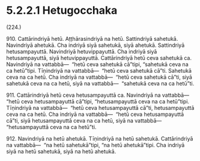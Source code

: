 

# 5.2.2.1 Hetugocchaka





(224.)

910\. Cattārindriyā hetū. Aṭṭhārasindriyā na hetū. Sattindriyā sahetukā. Navindriyā ahetukā. Cha indriyā siyā sahetukā, siyā ahetukā. Sattindriyā hetusampayuttā. Navindriyā hetuvippayuttā. Cha indriyā siyā hetusampayuttā, siyā hetuvippayuttā. Cattārindriyā hetū ceva sahetukā ca. Navindriyā na vattabbā—  “hetū ceva sahetukā cā”tipi, “sahetukā ceva na ca hetū”tipi. Tīṇindriyā na vattabbā—  “hetū ceva sahetukā cā”ti. Sahetukā ceva na ca hetū. Cha indriyā na vattabbā—  “hetū ceva sahetukā cā”ti, siyā sahetukā ceva na ca hetū, siyā na vattabbā—  “sahetukā ceva na ca hetū”ti.

911\. Cattārindriyā hetū ceva hetusampayuttā ca. Navindriyā na vattabbā—  “hetū ceva hetusampayuttā cā”tipi, “hetusampayuttā ceva na ca hetū”tipi. Tīṇindriyā na vattabbā—  “hetū ceva hetusampayuttā cā”ti, hetusampayuttā ceva na ca hetū. Cha indriyā na vattabbā—  “hetū ceva hetusampayuttā cā”ti, siyā hetusampayuttā ceva na ca hetū, siyā na vattabbā—  “hetusampayuttā ceva na ca hetū”ti.

912\. Navindriyā na hetū ahetukā. Tīṇindriyā na hetū sahetukā. Cattārindriyā na vattabbā—  “na hetū sahetukā”tipi, “na hetū ahetukā”tipi. Cha indriyā siyā na hetū sahetukā, siyā na hetū ahetukā.



